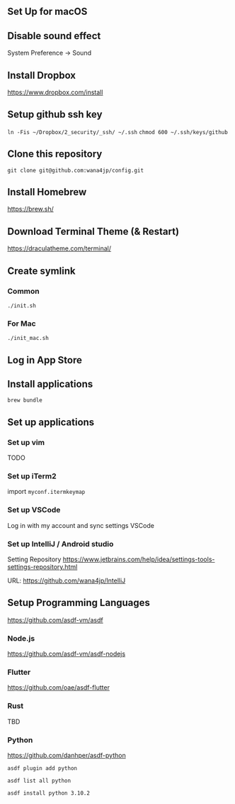 Set Up for macOS
-------

## Disable sound effect

System Preference -> Sound

## Install Dropbox
https://www.dropbox.com/install

## Setup github ssh key

`ln -Fis ~/Dropbox/2_security/_ssh/ ~/.ssh`
`chmod 600 ~/.ssh/keys/github`

## Clone this repository

`git clone git@github.com:wana4jp/config.git`

## Install Homebrew
https://brew.sh/

## Download Terminal Theme (& Restart)
https://draculatheme.com/terminal/

## Create symlink

### Common

`./init.sh`

### For Mac

`./init_mac.sh`

## Log in App Store

## Install applications

`brew bundle`

## Set up applications
### Set up vim

TODO

### Set up iTerm2

import `myconf.itermkeymap`

### Set up VSCode

Log in with my account and sync settings VSCode

### Set up IntelliJ / Android studio

Setting Repository
https://www.jetbrains.com/help/idea/settings-tools-settings-repository.html

URL: https://github.com/wana4jp/IntelliJ

## Setup Programming Languages

https://github.com/asdf-vm/asdf

### Node.js

https://github.com/asdf-vm/asdf-nodejs

### Flutter

https://github.com/oae/asdf-flutter

### Rust

TBD

### Python

https://github.com/danhper/asdf-python

`asdf plugin add python`

`asdf list all python`

`asdf install python 3.10.2`
